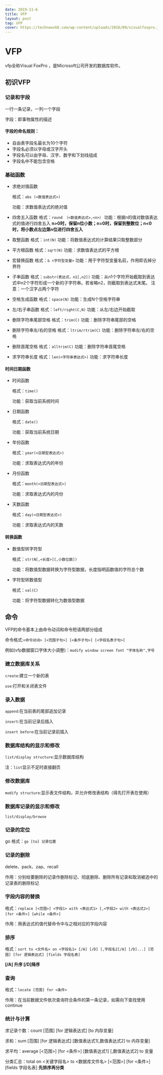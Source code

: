 ```yaml
---
date: 2019-11-6
title: VFP
layout: post
tag: VFP
cover: https://technewskb.com/wp-content/uploads/2016/09/visualfoxpro.jpg
---
```


# VFP

vfp全称Visual FoxPro ，是Microsoft公司开发的数据库软件。



## 初识VFP

### 记录和字段

一行一条记录，一列一个字段

字段：即事物属性的描述

#### 字段的命名规则：

- 自由表字段名最长为10个字符
- 字段名必须以字母或汉字开头
- 字段名可以由字母、汉字、数字和下划线组成
- 字段名中不能包含空格



### 基础函数
- 求绝对值函数

  格式：`abs (<数值表达式>)`

  功能：求数值表达式的绝对值
  
- 四舍五入函数
  格式：`round （<数值表达式>,<n>）`
  功能：根据n的值对数值表达式的值进行四舍五入
  **n>0时，保留n位小数；n=0时，保留到整数位；n<0时，将小数点左边第n位进行四舍五入**
  
- 取整函数
  格式：`int(N)`
  功能：将数值表达式的计算结果只取整数部分
  
- 平方根函数
  格式：`sqrt(N)`
  功能：求数值表达式的平方根
  
- 宏替换函数
  格式：`& <字符型变量>`
  功能：用于字符型变量名前，作用即去掉分界符
  
- 子串函数
  格式：`substr(表达式，n1[,n2])`
  功能：从n1个字符开始截取到表达式中n2个字符形成一个新的子字符串。若省略n2，则截取到表达式末尾。
  注意：一个汉字占两个字符
  
- 空格生成函数
  格式：`space(N)`
  功能：生成N个空格字符串
  
- 左/右子串函数
  格式：`left/right(C,N)`
  功能：从左/右边开始截取
  
- 删除字符串尾部空格
  格式：`trim(C)`
  功能：删除字符串尾部的空格
  
- 删除字符串左/右的空格
  格式：`ltrim/rtrim(C)`
  功能：删除字符串左/右的空格
  
- 删除首尾空格
  格式：`alltrim(C)`
  功能：删除字符串首尾空格
  
- 求字符串长度
  格式：`len(<字符串表达式>)`
  功能：求字符串长度



#### 时间日期函数

- 时间函数

  格式：`time()`

  功能：获取当前系统时间

- 日期函数

  格式：`date()`

  功能：获取当前系统日期

- 年份函数

  格式：`year(<日期型表达式>)`

  功能：求取表达式内的年份

- 月份函数

  格式：`month(<日期型表达式>)`

  功能：求取表达式内的月份

- 天数函数

  格式：`day(<日期型表达式>)`

  功能：求取表达式内的天数



#### 转换函数

- 数值型转字符型

  格式：`str(N[,<长度>][,小数位数])`

  功能：将数值型数据转换为字符型数据，长度指明函数值的字符总个数

- 字符型转数值型

  格式：`val(C)`

  功能：将字符型数据转化为数值型数据





## 命令

VFP的命令基本上由命令动词和命令短语两部分组成

命令格式:`<命令动词> [<范围子句>] [<条件子句>] [<字段名表子句>]`

例如(vfp数据窗口字体大小调整)：`modify window screen font "字体名称",字号`



### 建立数据库关系

`create`:建立一个新的表

`use`:打开和关闭表文件



### 录入数据

`append`:在当前表的尾部追加记录

`insert`:在当前记录后插入

`insert before`:在当前记录前插入



### 数据库结构的显示和修改

`list/display structure`:显示数据库结构

注：`list`显示不足时直接翻页



### 修改数据库

`modify structure`:显示表文件结构，并允许修改表结构（得先打开表在使用）



### 数据库记录的显示和修改

`list/display/browse`

### 记录的定位

go 格式：`go [to] 记录位置`

### 记录的删除

delete、pack、zap、recall

作用：分别给要删除的记录作删除标记、彻底删除、删除所有记录和取消被选中的记录表的删除标记

### 字段内容的替换

格式：`replace [<范围>] <字段1> with <表达式1> [,<字段2> with <表达式2>] [for <条件>] [while <条件>]`

作用：用表达式的值代替命令中与之相对应的字段内容

### 排序

格式：`sort to <文件名> on <字段名1> [/A] [/D] [,字段名2[/A] [/D]...] [范围] [for 逻辑表达式] [fields 字段名表]`

**[/A] 升序          [/D]降序**

### 查询

格式：`locate [范围] for <条件>`

作用：在当前数据文件依次查询符合条件的第一条记录，如需向下查找使用continue



### 统计与计算

求记录个数：count [范围] [for 逻辑表达式] [to 内存变量]

求和：sum [范围] [for 逻辑表达式] [数值表达式1[,数值表达式2] to 内存变量]

求平均：average [<范围>] [for <条件>] [数值表达式1] [,数值表达式2] to 变量

分类汇总：total on <关键字段名> to <数据库文件名> [<范围>] [for <条件>] [fields 字段名表] **先排序再分类**